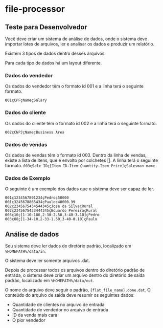 # file-processor

## Teste para Desenvolvedor

Você deve criar um sistema de análise de dados, onde o sistema deve importar lotes de arquivos, ler e analisar os dados
e produzir um relatório.

Existem 3 tipos de dados dentro desses arquivos.

Para cada tipo de dados há um layout diferente.

### Dados do vendedor

Os dados do vendedor têm o formato id 001​ e a linha terá o seguinte formato.

```001çCPFçNameçSalary```

### Dados do cliente

Os dados do cliente têm o formato id 002​ e a linha terá o seguinte formato.

```002çCNPJçNameçBusiness Area```

### Dados de vendas

Os dados de vendas têm o formato id 003​. Dentro da linha de vendas, existe a lista
de itens, que é envolto por colchetes []. A linha terá o seguinte formato.
```003çSale IDç[Item ID-Item Quantity-Item Price]çSalesman name```

### Dados de Exemplo

O seguinte é um exemplo dos dados que o sistema deve ser capaz de ler.

```
001ç1234567891234çPedroç50000
001ç3245678865434çPauloç40000.99
002ç2345675434544345çJose da SilvaçRural
002ç2345675433444345çEduardo PereiraçRural
003ç10ç[1-10-100,2-30-2.50,3-40-3.10]çPedro
003ç08ç[1-34-10,2-33-1.50,3-40-0.10]çPaulo
```

## Análise de dados

Seu sistema deve ler dados do diretório padrão, localizado em ```%HOMEPATH%/data/in```.

O sistema deve ler somente arquivos .dat.

Depois de processar todos os arquivos dentro do diretório padrão de entrada, o
sistema deve criar um arquivo dentro do diretório de saída padrão, localizado em ```%HOMEPATH%/data/out```.

O nome do arquivo deve seguir o padrão, ```{flat_file_name}.done.dat```.
O conteúdo do arquivo de saída deve resumir os seguintes dados:

* Quantidade de clientes no arquivo de entrada
* Quantidade de vendedor no arquivo de entrada
* ID da venda mais cara
* O pior vendedor
